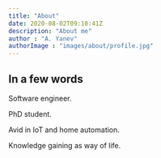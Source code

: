 ```yaml
---
title: "About"
date: 2020-08-02T09:10:41Z
description: "About me"
author : "A. Yanev"
authorImage : "images/about/profile.jpg"
---
```


## In a few words

Software engineer.

PhD student.

Avid in IoT and home automation.

Knowledge gaining as way of life.
